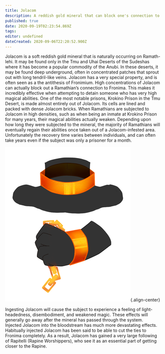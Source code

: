 ```yaml
---
title: Jolacom
description: A reddish gold mineral that can block one's connection to Fronima, thereby making performing magic impossible.
published: true
date: 2020-09-19T02:23:54.869Z
tags: 
editor: undefined
dateCreated: 2020-09-06T22:20:52.900Z
---
```


Jolacom is a soft reddish gold mineral that is naturally occurring on Ramath-lehi. It may be found only in the Tmu and Uhai Deserts of the Sudeshas where it has become a popular commodity of the Anubi. In these deserts, it may be found deep underground, often in concentrated patches that sprout out with long tendril-like veins. Jolacom has a very special property, and is often seen as a the antithesis of Fronimium. High concentrations of Jolacom can actually block out a Ramathian’s connection to Fronima. This makes it incredibly effective when attempting to detain someone who has very high magical abilities. One of the most notable prisons, Krokino Prison in the Tmu Desert, is made almost entirely out of Jolacom. Its cells are lined and packed with dense Jolacom bricks. When Ramathians are subjected to Jolacom in high densities, such as when being an inmate at Krokino Prison for many years, their magical abilities actually weaken. Depending upon how long they were subjected to the mineral, the majority of Ramathians will eventually regain their abilities once taken out of a Jolacom-infested area. Unfortunately the recovery time varies between individuals, and can often take years even if the subject was only a prisoner for a month.

![temrin-jolacom.png](/natural-resources/temrin-jolacom.png "A red-gold collar and cuffs made from Jolacom. Image by Temrin."){.align-center}

Ingesting Jolacom will cause the subject to experience a feeling of light-headedness, disembodiment, and weakened magic. These effects will generally go away after the mineral has passed through the system. Injected Jolacom into the bloodstream has much more devastating effects. Habitually injected Jolacom has been said to be able to cut the ties to Fronima completely. As a result, Jolacom has gained a very large following of Rapitelli (Rapine Worshippers), who see it as an essential part of getting closer to the Rapine.